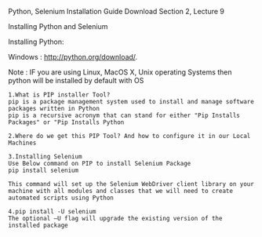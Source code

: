 Python, Selenium Installation Guide Download
Section 2, Lecture 9

Installing Python and Selenium

Installing Python:

Windows : http://python.org/download/.

Note : IF you are using Linux, MacOS X, Unix operating Systems then python will be installed by default with OS

    1.What is PIP installer Tool?
    pip is a package management system used to install and manage software packages written in Python
    pip is a recursive acronym that can stand for either "Pip Installs Packages" or "Pip Installs Python

    2.Where do we get this PIP Tool? And how to configure it in our Local Machines

    3.Installing Selenium
    Use Below command on PIP to install Selenium Package
    pip install selenium

    This command will set up the Selenium WebDriver client library on your machine with all modules and classes that we will need to create automated scripts using Python

    4.pip install -U selenium
    The optional –U flag will upgrade the existing version of the installed package

